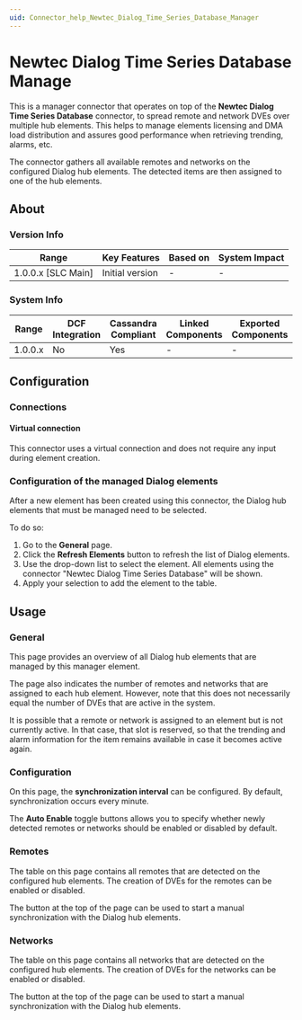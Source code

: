 ```yaml
---
uid: Connector_help_Newtec_Dialog_Time_Series_Database_Manager
---
```


# Newtec Dialog Time Series Database Manage

This is a manager connector that operates on top of the **Newtec Dialog Time Series Database** connector, to spread remote and network DVEs over multiple hub elements. This helps to manage elements licensing and DMA load distribution and assures good performance when retrieving trending, alarms, etc.

The connector gathers all available remotes and networks on the configured Dialog hub elements. The detected items are then assigned to one of the hub elements.

## About

### Version Info

| **Range**            | **Key Features** | **Based on** | **System Impact** |
|----------------------|------------------|--------------|-------------------|
| 1.0.0.x \[SLC Main\] | Initial version  | \-           | \-                |

### System Info

| **Range** | **DCF Integration** | **Cassandra Compliant** | **Linked Components** | **Exported Components** |
|-----------|---------------------|-------------------------|-----------------------|-------------------------|
| 1.0.0.x   | No                  | Yes                     | \-                    | \-                      |

## Configuration

### Connections

#### Virtual connection

This connector uses a virtual connection and does not require any input during element creation.

### Configuration of the managed Dialog elements

After a new element has been created using this connector, the Dialog hub elements that must be managed need to be selected.

To do so:

1. Go to the **General** page.
1. Click the **Refresh Elements** button to refresh the list of Dialog elements.
1. Use the drop-down list to select the element. All elements using the connector "Newtec Dialog Time Series Database" will be shown.
1. Apply your selection to add the element to the table.

## Usage

### General

This page provides an overview of all Dialog hub elements that are managed by this manager element.

The page also indicates the number of remotes and networks that are assigned to each hub element. However, note that this does not necessarily equal the number of DVEs that are active in the system.

It is possible that a remote or network is assigned to an element but is not currently active. In that case, that slot is reserved, so that the trending and alarm information for the item remains available in case it becomes active again.

### Configuration

On this page, the **synchronization interval** can be configured. By default, synchronization occurs every minute.

The **Auto Enable** toggle buttons allows you to specify whether newly detected remotes or networks should be enabled or disabled by default.

### Remotes

The table on this page contains all remotes that are detected on the configured hub elements. The creation of DVEs for the remotes can be enabled or disabled.

The button at the top of the page can be used to start a manual synchronization with the Dialog hub elements.

### Networks

The table on this page contains all networks that are detected on the configured hub elements. The creation of DVEs for the networks can be enabled or disabled.

The button at the top of the page can be used to start a manual synchronization with the Dialog hub elements.

